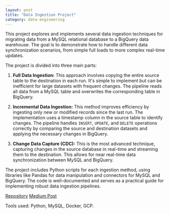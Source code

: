```yaml
---
layout: post
title: "Data Ingestion Project"
category: data-engineering
---
```


This project explores and implements several data ingestion techniques for migrating data from a MySQL relational database to a BigQuery data warehouse. The goal is to demonstrate how to handle different data synchronization scenarios, from simple full loads to more complex real-time updates.

The project is divided into three main parts:

1.  **Full Data Ingestion:** This approach involves copying the entire source table to the destination in each run. It's simple to implement but can be inefficient for large datasets with frequent changes. The pipeline reads all data from a MySQL table and overwrites the corresponding table in BigQuery.

2.  **Incremental Data Ingestion:** This method improves efficiency by ingesting only new or modified records since the last run. The implementation uses a timestamp column in the source table to identify changes. The pipeline handles `INSERT`, `UPDATE`, and `DELETE` operations correctly by comparing the source and destination datasets and applying the necessary changes in BigQuery.

3.  **Change Data Capture (CDC):** This is the most advanced technique, capturing changes in the source database in real-time and streaming them to the destination. This allows for near real-time data synchronization between MySQL and BigQuery.

The project includes Python scripts for each ingestion method, using libraries like Pandas for data manipulation and connectors for MySQL and BigQuery. The code is well-documented and serves as a practical guide for implementing robust data ingestion pipelines.

[Repository](https://github.com/0ladayo/data-ingestion)
[Medium Post](https://medium.com/codex/data-ingestion-full-data-ingestion-78f0dad296e9)

Tools used:
<i class="fab fa-python"></i>  Python,
<i class="fas fa-database"></i>  MySQL,
<i class="fab fa-docker"></i>  Docker,
<i class="fas fa-cloud"></i>  GCP.